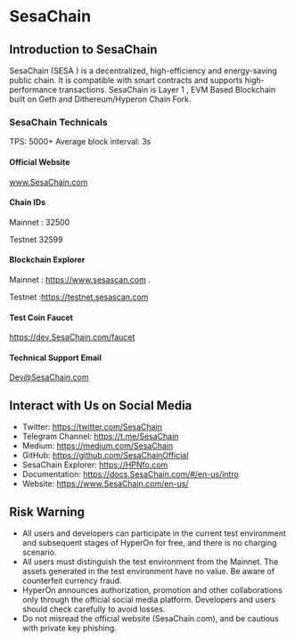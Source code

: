# SesaChain


## Introduction to SesaChain
SesaChain (SESA ) is a decentralized, high-efficiency and energy-saving public chain. It is compatible with smart contracts and supports high- performance transactions.
SesaChain is Layer 1 , EVM Based Blockchain built on Geth and Dithereum/Hyperon Chain Fork.


### SesaChain Technicals
TPS: 5000+
Average block interval: 3s

#### Official Website
www.SesaChain.com

#### Chain IDs
Mainnet : 32500

Testnet 32599

#### Blockchain Explorer

Mainnet : https://www.sesascan.com .

Testnet :https://testnet.sesascan.com

#### Test Coin Faucet

https://dev.SesaChain.com/faucet


#### Technical Support Email

Dev@SesaChain.com


## Interact with Us on Social Media

- Twitter: https://twitter.com/SesaChain
- Telegram Channel: https://t.me/SesaChain
- Medium: https://medium.com/SesaChain
- GitHub: https://github.com/SesaChainOfficial
- SesaChain Explorer: https://HPNfo.com
- Documentation: https://docs.SesaChain.com/#/en-us/intro
- Website: https://www.SesaChain.com/en-us/


## Risk Warning
- All users and developers can participate in the current test environment and subsequent stages of HyperOn for free, and there is no charging scenario.
- All users must distinguish the test environment from the Mainnet. The assets generated in the test environment have no value. Be aware of counterfeit currency fraud.
- HyperOn announces authorization, promotion and other collaborations only through the official social media platform. Developers and users should check carefully to avoid losses.
- Do not misread the official website (SesaChain.com), and be cautious with private key phishing.